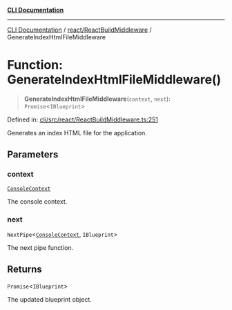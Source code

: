 [**CLI Documentation**](../../../README.md)

***

[CLI Documentation](../../../README.md) / [react/ReactBuildMiddleware](../README.md) / GenerateIndexHtmlFileMiddleware

# Function: GenerateIndexHtmlFileMiddleware()

> **GenerateIndexHtmlFileMiddleware**(`context`, `next`): `Promise`\<`IBlueprint`\>

Defined in: [cli/src/react/ReactBuildMiddleware.ts:251](https://github.com/stonemjs/cli/blob/df49bf1f270a78a61946870e36ae0b10d02482b3/src/react/ReactBuildMiddleware.ts#L251)

Generates an index HTML file for the application.

## Parameters

### context

[`ConsoleContext`](../../../declarations/interfaces/ConsoleContext.md)

The console context.

### next

`NextPipe`\<[`ConsoleContext`](../../../declarations/interfaces/ConsoleContext.md), `IBlueprint`\>

The next pipe function.

## Returns

`Promise`\<`IBlueprint`\>

The updated blueprint object.

